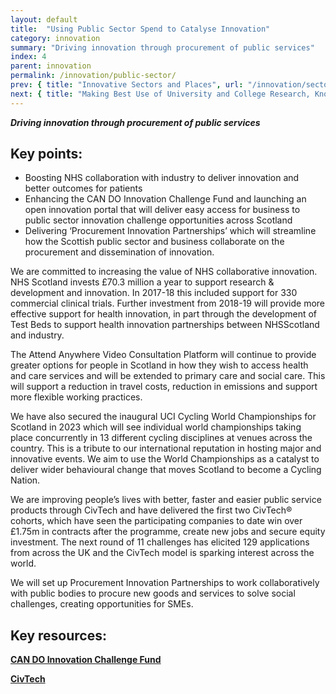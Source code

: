 ```yaml
---
layout: default
title:  "Using Public Sector Spend to Catalyse Innovation"
category: innovation
summary: "Driving innovation through procurement of public services"
index: 4
parent: innovation
permalink: /innovation/public-sector/
prev: { title: "Innovative Sectors and Places", url: "/innovation/sectors-and-places/" }
next: { title: "Making Best Use of University and College Research, Knowledge and Talent", url: "/innovation/university-research/" }
---
```

***Driving innovation through procurement of public services***

## Key points:

* Boosting NHS collaboration with industry to deliver innovation and better outcomes for patients
* Enhancing the CAN DO Innovation Challenge Fund and launching an open innovation portal that will deliver easy access for business to public sector innovation challenge opportunities across Scotland
* Delivering ‘Procurement Innovation Partnerships’ which will streamline how the Scottish public sector and business collaborate on the procurement and dissemination of innovation.

We are committed to increasing the value of NHS collaborative innovation.  NHS Scotland invests £70.3 million a year to support research & development and innovation.  In 2017-18 this included support for 330 commercial clinical trials.  Further investment from 2018-19 will provide more effective support for health innovation, in part through the development of Test Beds to support health innovation partnerships between NHSScotland and industry.  

The Attend Anywhere Video Consultation Platform will continue to provide greater options for people in Scotland in how they wish to access health and care services and will be extended to primary care and social care. This will support a reduction in travel costs, reduction in emissions and support more flexible working practices.  

We have also secured the inaugural UCI Cycling World Championships for Scotland in 2023 which will see individual world championships taking place concurrently in 13 different cycling disciplines at venues across the country.  This is a tribute to our international reputation in hosting major and innovative events.  We aim to use the World Championships as a catalyst to deliver wider behavioural change that moves Scotland to become a Cycling Nation.  

We are improving people’s lives with better, faster and easier public service products through CivTech and have delivered the first two CivTech® cohorts, which have seen the participating companies to date win over £1.75m in contracts after the programme, create new jobs and secure equity investment.   The next round of 11 challenges has elicited 129 applications from across the UK and the CivTech model is sparking interest across the world.  

We will set up Procurement Innovation Partnerships to work collaboratively with public bodies to procure new goods and services to solve social challenges, creating opportunities for SMEs.  

## Key resources:

**[CAN DO Innovation Challenge Fund](https://www.scottish-enterprise.com/support-for-businesses/develop-products-and-services/find-new-opportunities/can-do-innovation-challenge-fund)**

**[CivTech](https://civtech.atlassian.net/wiki/spaces/CIV/overview?mode=global)**
